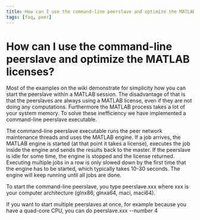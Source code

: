 ```yaml
---
title: How can I use the command-line peerslave and optimize the MATLAB licenses?
tags: [faq, peer]
---
```


# How can I use the command-line peerslave and optimize the MATLAB licenses?

Most of the examples on the wiki demonstrate for simplicity how you can start the peerslave within a MATLAB session. The disadvantage of that is that the peerslaves are always using a MATLAB license, even if they are not doing any computations. Furthermore the MATLAB process takes a lot of your system memory. To solve these inefficiency we have implemented a command-line peerslave executable.

The command-line peerslave executable runs the peer network maintenance threads and uses the MATLAB engine. If a job arrives, the MATLAB engine is started (at that point it takes a license), executes the job inside the engine and sends the results back to the master. If the peerslave is idle for some time, the engine is stopped and the license returned. Executing multiple jobs in a row is only slowed down by the first time that the engine has to be started, which typically takes 10-30 seconds. The engine will keep running until all jobs are done.

To start the command-line peerslave, you type
    peerslave.xxx
where xxx is your computer architecture (glnx86, glnxa64, maci, maci64).

If you want to start multiple peerslaves at once, for example because you have a quad-core CPU, you can do
    peerslave.xxx --number 4
